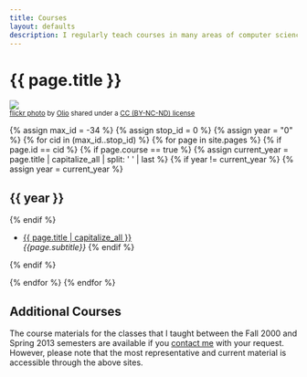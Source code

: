 ```yaml
---
title: Courses
layout: defaults
description: I regularly teach courses in many areas of computer science, always releasing all of my course materials. Find a course with topics that interest you and start learning right away!
---
```


# {{ page.title }}

<a title="" href="https://flickr.com/photos/foto_olio/11484919766"><img class="img-responsive-tight" src="https://farm8.static.flickr.com/7355/11484919766_33a2c4677f_z.jpg" /></a><br /><small><a title="Untitled" href="https://flickr.com/photos/foto_olio/11484919766">flickr photo</a> by <a href="https://flickr.com/people/foto_olio">Olio</a> shared under a <a href="https://creativecommons.org/licenses/by-nc-nd/2.0/">CC (BY-NC-ND) license</a> </small>

{% assign max_id = -34 %}
{% assign stop_id = 0 %}
{% assign year = "0" %}
{% for cid in (max_id..stop_id) %}
{% for page in site.pages %}
{% if page.id == cid %}
{% if page.course == true %}
{% assign current_year = page.title | capitalize_all | split: ' ' | last %}
{% if year != current_year %}
{% assign year = current_year %}
<h2>{{ year }}</h2>
{% endif %}
<ul class="fa-ul">
<li><i class="fa-li fa fa-cog fa-lg"></i><a class="major" href="{{site.baseurl}}{{ page.url | remove_first:'/'}}">{{ page.title | capitalize_all }}</a></li>
<em>{{page.subtitle}}</em>
{% endif %}
</ul>
{% endif %}
<p>
{% endfor %}
{% endfor %}

## Additional Courses

The course materials for the classes that I taught between the Fall 2000 and Spring 2013 semesters are available if you
[contact me]({{site.baseurl}}contact/) with your request. However, please note that the most representative and current
material is accessible through the above sites.
